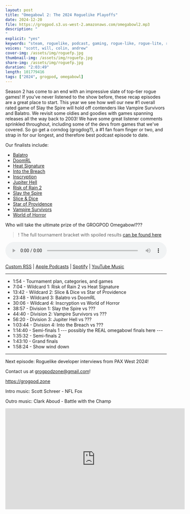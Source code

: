 ```yaml
---
layout: post
title: "Omegabowl 2: The 2024 Roguelike Playoffs"
date: 2024-12-20
file: https://grogpod.s3.us-west-2.amazonaws.com/omegabowl2.mp3
description: "
"
explicit: "yes" 
keywords: "steam, roguelike, podcast, gaming, rogue-like, rogue-lite, roguelite"
voices: "scott, will, colin, andrew"
cover-img: /assets/img/roguefp.jpg
thumbnail-img: /assets/img/roguefp.jpg
share-img: /assets/img/roguefp.jpg
duration: "2:03:49"
length: 101779416 
tags: ["2024", grogpod, omegabowl]
---
```


Season 2 has come to an end with an impressive slate of top-tier rogue games! If you've never listened to the show before, these recap episodes are a great place to start. This year we see how well our new #1 overall rated game of Slay the Spire will hold off contenders like Vampire Survivors and Balatro. We revisit some oldies and goodies with games spanning releases all the way back to 2003! We have some great listener comments sprinkled throughout, including some of the devs from games that we've covered. So go get a corndog (grogdog?), a #1 fan foam finger or two, and strap in for our longest, and therefore best podcast episode to date.

Our finalists include: 
* [Balatro](http://grogpod.zone/2024-03-13-balatro/)
* [DoomRL](http://grogpod.zone/2024-07-17-doomrl/)
* [Heat Signature](http://grogpod.zone/2024-11-06-heat-signature/)
* [Into the Breach](http://grogpod.zone/2024-03-27-into_the_breach/)
* [Inscryption](http://grogpod.zone/2024-09-25-inscryption/)
* [Jupiter Hell](http://grogpod.zone/2024-07-17-doomrl/)
* [Risk of Rain 2](https://grogpod.zone/2024-12-04-risk-of-rain-2/)
* [Slay the Spire](http://grogpod.zone/2024-08-28-slay-the-spire/)
* [Slice & Dice](http://grogpod.zone/2024-07-31-slice-and-dice/)
* [Star of Providence](http://grogpod.zone/2024-04-10-star-of-providence/)
* [Vampire Survivors](http://grogpod.zone/2024-06-05-vampire-survivors/)
* [World of Horror](https://grogpod.zone/2024-11-25-world-of-horror/)



Who will take the ultimate prize of the GROGPOD Omegabowl???

>! The full tournament bracket with spoiled results [can be found here](https://docs.google.com/spreadsheets/d/1wf34T9sseGKv_VtQMcjRq6WuFWj33uU9cbU4oUlZGt8/edit?gid=692122113#gid=692122113)

<div class="container">
  <audio controls style="width: 100%;">
    <source src="https://grogpod.s3.us-west-2.amazonaws.com/omegabowl2.mp3" type="audio/mpeg">
  </audio>
</div>

[Custom RSS](https://grogpod.zone/feed.xml) | [Apple Podcasts](https://podcasts.apple.com/us/podcast/grogpod/id1650474911) | [Spotify](https://open.spotify.com/show/655SEhPUWIC77oO3hILe0b) | [YouTube Music](https://music.youtube.com/playlist?list=PL-ShOmyMvd4jYFChE6tgj0JYG8RKK4xe0) 

---

* 1:54 - Tournament plan, categories, and games
* 7:04 - Wildcard 1: Risk of Rain 2 vs Heat Signature
* 13:42 - Wildcard 2: Slice & Dice vs Star of Providence
* 23:48 - Wildcard 3: Balatro vs DoomRL
* 30:06 - Wildcard 4: Inscryption vs World of Horror
* 38:57 - Division 1: Slay the Spire vs ???
* 44:40 - Division 2: Vampire Survivors vs ???
* 56:20 - Division 3: Jupiter Hell vs ???
* 1:03:44 - Division 4: Into the Breach vs ???
* 1:14:40 - Semi-finals 1 --- possibly the REAL omegabowl finals here ---
* 1:35:32 - Semi-finals 2
* 1:43:10 - Grand finals
* 1:58:24 - Show wind down

---



Next episode: Roguelike developer interviews from PAX West 2024!


Contact us at grogpodzone@gmail.com!

https://grogpod.zone

Intro music: Scott Schreer - NFL Fox

Outro music: Clark Aboud - Battle with the Champ

<div class="embed-responsive embed-responsive-16by9">
<iframe width="560" height="315" src="https://www.youtube.com/embed/UZb_obUQIf0" title="YouTube video player" frameborder="0" allow="accelerometer; autoplay; clipboard-write; encrypted-media; gyroscope; picture-in-picture" allowfullscreen></iframe>
</div>

